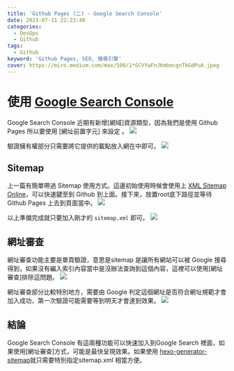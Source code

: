 ```yaml
---
title: 'Github Pages (二) - Google Search Console'
date: 2021-07-11 22:23:40
categories: 
  - DevOps
  - Github
tags: 
  - Github
keyword: 'Github Pages, SEO, 搜尋引擎'
cover: https://miro.medium.com/max/500/1*GCVYwFnJKmbmcgnTkGdPuA.jpeg
---
```


# 使用 [Google Search Console](https://search.google.com/search-console/about)

Google Search Console 近期有新增[網域]資源類型，因為我們是使用 Github Pages 所以要使用 [網址前置字元] 來設定 。
![](/img/Note/Github_Pages/Snipaste_2022-08-31_12-18-49.png)

驗證擁有權部分只需要將它提供的載點放入網在中即可。
![](/img/Note/Github_Pages/Snipaste_2022-08-31_14-34-21.png)

## Sitemap
上一篇有簡單帶過 Sitemap 使用方式。這邊初始使用時候會使用上 [XML Sitemap Online](https://www.xml-sitemaps.com/)，可以快速鍵至到 Github 到上面。接下來，放置root底下路徑並等待Github Pages 上去到頁面當中。
![](/img/Note/Github_Pages/Snipaste_2022-08-31_14-33-01.png)

以上準備完成就只要加入剛才的  ```sitemap.xml``` 即可。
![](/img/Note/Github_Pages/Snipaste_2022-08-31_14-25-33.png)


## 網址審查
網址審查功能主要是單頁驗證，意思是sitemap 是讓所有網站可以被 Google 搜尋得到，如果沒有編入索引內容當中是沒辦法查詢到這個內容，這裡可以使用[網址審查]排除這問題。
![](/img/Note/Github_Pages/Snipaste_2022-08-31_14-43-13.png)

網址審查部分比較特別地方，需要由 Google 判定這個網址是否符合網址規範才會加入成功，第一次驗證可能需要等到明天才會達到效果。
![](/img/Note/Github_Pages/Snipaste_2022-08-31_14-46-40.png)

## 結論
Google Search Console 有這兩種功能可以快速加入到Google Search 裡面，如果使用[網址審查]方式，可能是最快呈現效果。如果使用 [hexo-generator-sitemap](https://www.npmjs.com/package/hexo-generator-sitemap)就只需要特別指定sitemap.xml 相當方便。


